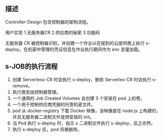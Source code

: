 ## 描述
Controller-Design 包含控制器的架构流程。

用户实现
1.无服务器CR
2.供应商的秘密
3.功能码

无服务器 CR 被控制器识别，并创建一个作业以在提到的云提供商上执行 s-deploy。在机密中管理的凭证信息在作业执行期间作为 env 变量加载。

## s-JOB的执行流程
1. 创建 Serverless-CR 时会执行 s-deploy，删除 Serverles-CR 时会执行 s-remove。
2. 执行类型由控制器管理。
3. 一个通用的 Job Created Volumes 会创建 3 个安装在 pod 上的卷。
4. 一个用于控制供应商凭据的托管机密文件。
5. pod 从 docker-registry 下载 Docker 映像，该映像是在 node.js 上构建的，并且无服务器二进制文件是预安装的 init。
6. 当 Pod 执行 s-deploy 时，指示 s 二进制文件执行 s-deploy，反之亦然。
7. 执行 s-deploy 后，pod 将被删除。